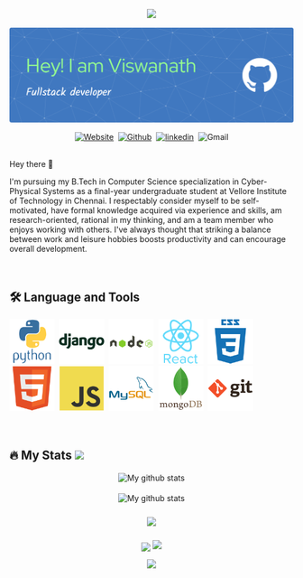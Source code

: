 <p align="center">
  <img src="https://capsule-render.vercel.app/api?text=Hello Everyone!&animation=fadeIn&type=waving&color=gradient&height=100"/>
</p>
<a href="https://viswadecoders.github.io"><img src="./github-header-image.png"></a>
<p align="center">
<a href="https://viswadecoders.github.io/"><img alt="Website" src="https://img.shields.io/website?style=for-the-badge&up_message=portfolio&url=https%3A%2F%2Fkkvanonymous.github.io%2F"></a>&nbsp;
<a href="https://github.com/ViswaDecoders"><img alt="Github" src="https://img.shields.io/badge/GitHub-%2312100E.svg?&style=for-the-badge&logo=Github&logoColor=white" /></a>&nbsp; 
<a href="https://www.linkedin.com/in/alapati-lakshmi-viswanath-7b1554194/"><img alt="linkedin" src="https://img.shields.io/badge/linkedin-%230077B5.svg?&style=for-the-badge&logo=linkedin&logoColor=white" /></a>&nbsp;
<img alt="Gmail" src="https://img.shields.io/badge/Gmail-D14836?style=for-the-badge&logo=gmail&logoColor=white" />
<br>
<img src="https://komarev.com/ghpvc/?username=ViswaDecoders&style=flat-square" alt=""/>
</p>

Hey there 👋

I'm pursuing my B.Tech in Computer Science specialization in Cyber-Physical Systems as a final-year undergraduate student at Vellore Institute of Technology in Chennai. I respectably consider myself to be self-motivated, have formal knowledge acquired via experience and skills, am research-oriented, rational in my thinking, and am a team member who enjoys working with others. I've always thought that striking a balance between work and leisure hobbies boosts productivity and can encourage overall development.
 <br><br><br>

## :hammer_and_wrench: Language and Tools
<img src="https://github.com/devicons/devicon/blob/master/icons/python/python-original-wordmark.svg" title="Python" alt="Python" width="80" height="80" />&nbsp;
<img src="https://github.com/devicons/devicon/blob/master/icons/django/django-plain-wordmark.svg" title="Django" alt="Django" width="80" height="80" />&nbsp;
<img src="https://github.com/devicons/devicon/blob/master/icons/nodejs/nodejs-original-wordmark.svg" title="NodeJS" alt="NodeJS" width="80" height="80"/>&nbsp;
<img src="https://github.com/devicons/devicon/blob/master/icons/react/react-original-wordmark.svg" title="React" alt="React" width="80" height="80"/>&nbsp;
<img src="https://github.com/devicons/devicon/blob/master/icons/css3/css3-plain-wordmark.svg"  title="CSS3" alt="CSS" width="80" height="80"/>&nbsp;
<img src="https://github.com/devicons/devicon/blob/master/icons/html5/html5-original.svg" title="HTML5" alt="HTML" width="80" height="80"/>&nbsp;
<img src="https://github.com/devicons/devicon/blob/master/icons/javascript/javascript-original.svg" title="JavaScript" alt="JavaScript" width="80" height="80"/>&nbsp;
<img src="https://github.com/devicons/devicon/blob/master/icons/mysql/mysql-original-wordmark.svg" title="MySQL"  alt="MySQL" width="80" height="80"/>&nbsp;
<img src="https://github.com/devicons/devicon/blob/master/icons/mongodb/mongodb-original-wordmark.svg" title="MongoDB"  alt="MongoDB" width="80" height="80"/>&nbsp;
<img src="https://github.com/devicons/devicon/blob/master/icons/git/git-original-wordmark.svg" title="Git" alt="Git" width="80" height="80"/>
<br><br><br>

## :fire: My Stats <img src="https://media.giphy.com/media/M9gbBd9nbDrOTu1Mqx/giphy.gif" width="60"/>
<p align="center">
<img align="center" src="https://github-readme-streak-stats.herokuapp.com?user=ViswaDecoders&theme=vue-dark&hide_border=true&date_format=M%20j%5B%2C%20Y%5D" alt="My github stats" /> <br><br>
<img align="center" src="https://github-readme-stats.vercel.app/api?username=ViswaDecoders&show_icons=true&include_all_commits=true&theme=cobalt&hide_border=true" alt="My github stats" /> <br><br>
<a href="https://github.com/ViswaDecoders">
  <img align="center" style="margin:0.5rem" src="https://github-readme-stats.vercel.app/api/top-langs/?       username=ViswaDecoders&hide=html,css&title_color=ffffff&text_color=c9cacc&icon_color=4AB197&bg_color=1A2B34" />
</a> <br><br>
<img align="center" src="https://activity-graph.herokuapp.com/graph?username=ViswaDecoders&theme=dracula">
<img src="https://github.com/ViswaDecoders/ViswaDecoders/blob/output/github-contribution-grid-snake.svg" />
</p>

<p align="center">
  <img src="https://capsule-render.vercel.app/api?type=waving&color=gradient&height=100&section=footer"/>
</p>



